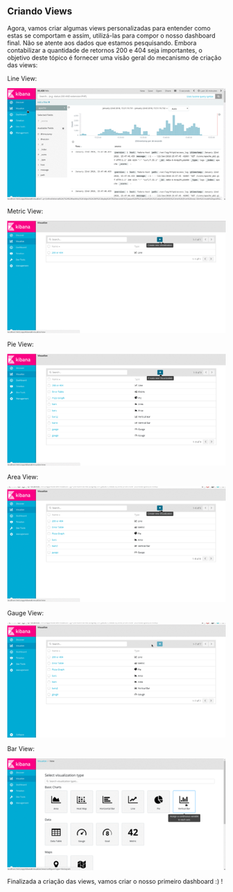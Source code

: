 ## Criando Views

Agora, vamos criar algumas views personalizadas para entender como estas se comportam e assim, utilizá-las para compor o nosso dashboard final. Não se atente aos dados que estamos pesquisando. Embora contabilizar a quantidade de retornos 200 e 404 seja importantes, o objetivo deste tópico é fornecer uma visão geral do mecanismo de criação das views:


Line View:

![](/gifs/line_view.gif)

Metric View:

![](/gifs/metric_view.gif)

Pie View:

![](/gifs/pie_view.gif)

Area View:

![](/gifs/area_view.gif)

Gauge View:

![](/gifs/gauge_view.gif)

Bar View:

![](/gifs/bars_view.gif)

Finalizada a criação das views, vamos criar o nosso primeiro dashboard :) !
